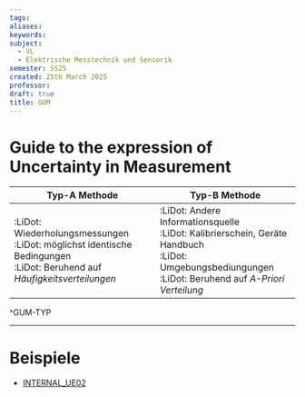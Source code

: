 ```yaml
---
tags: 
aliases: 
keywords: 
subject:
  - VL
  - Elektrische Messtechnik und Sensorik
semester: SS25
created: 25th March 2025
professor:
draft: true
title: GUM
---
```


# Guide to the expression of Uncertainty in Measurement

| **Typ-A Methode**                                                                                                            | **Typ-B Methode**                                                                                                                                            |
| ---------------------------------------------------------------------------------------------------------------------------- | ------------------------------------------------------------------------------------------------------------------------------------------------------------ |
| :LiDot: Wiederholungsmessungen<br>:LiDot: möglichst identische Bedingungen<br>:LiDot: Beruhend auf *Häufigkeitsverteilungen* | :LiDot: Andere Informationsquelle<br>:LiDot: Kalibrierschein, Geräte Handbuch<br>:LiDot: Umgebungsbediungungen<br>:LiDot: Beruhend auf *A-Priori Verteilung* |
^GUM-TYP

---

# Beispiele

- [INTERNAL_UE02](../xEDU/B4_SS25/EMTS/UE/UE02.md#6.%20GUM)